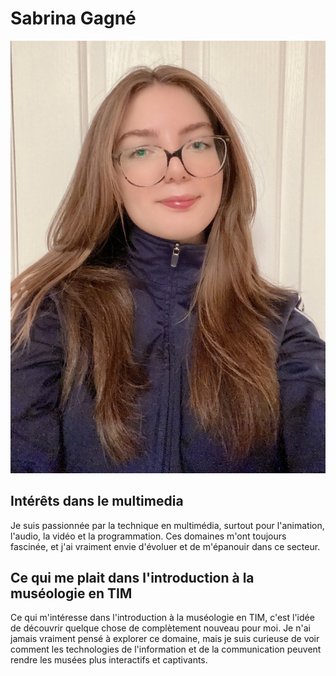 # Sabrina Gagné
![photo](https://github.com/Sabrina2828/H24_V11_inspirations_GAGNE/blob/main/semaine01/IMG_7295.jpg?raw=true)

## **Intérêts dans le multimedia**
Je suis passionnée par la technique en multimédia, surtout pour l'animation, l'audio, la vidéo et la programmation. Ces domaines m'ont toujours fascinée, et j'ai vraiment envie d'évoluer et de m'épanouir dans ce secteur.

## Ce qui me plait dans l'introduction à la muséologie en TIM

Ce qui m'intéresse dans l'introduction à la muséologie en TIM, c'est l'idée de découvrir quelque chose de complètement nouveau pour moi. Je n'ai jamais vraiment pensé à explorer ce domaine, mais je suis curieuse de voir comment les technologies de l'information et de la communication peuvent rendre les musées plus interactifs et captivants.
